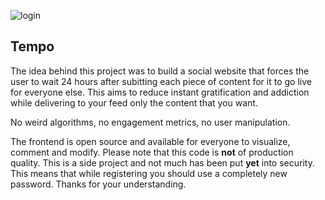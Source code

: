 ![login](https://i.imgur.com/mzyED9I.png)

## Tempo 

The idea behind this project was to build a social website that forces the user to wait 24 hours after subitting each piece of content for it to go live for
everyone else. This aims to reduce instant gratification and addiction while delivering to your feed only the content that you want.

No weird algorithms, no engagement metrics, no user manipulation.

The frontend is open source and available for everyone to visualize, comment and modify. Please note that this code is **not** of production quality. This is a side project and not much has been put **yet** into security. This means that while registering you should use a completely new password. Thanks for your understanding.
